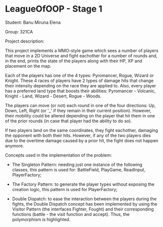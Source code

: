 # LeagueOfOOP - Stage 1

Student: Banu Miruna Elena

Group: 321CA

Project description:
  
  
  This project implements a MMO-style game which sees a number of players
that move in a 2D Universe and fight eachother for a number of rounds and, in
the end, prints the state of the players along with their HP, XP and placement
on the map.

   Each of the players has one of the 4 types: Pyromancer, Rogue, Wizard or
Knight. These 4 races of players have 2 types of damage hits that change their
intensity depending on the race they are applied to. Also, every player has a
preferred land type that boosts their abilities: Pyromancer - Volcanic, Knight -
Land, Wizard - Desert, Rogue - Woods.
   
   The players can move (or not) each round in one of the four directions: Up,
Down, Left, Right (or '_' if they remain in their current position). However,
their mobility could be altered depending on the player that hit them in one of
the prior rounds (in case that player had the ability to do so).

   If two players land on the same coordinates, they fight eachother, damaging
the opponent with both their hits. However, if any of the two players dies due
to the overtime damage caused by a prior hit, the fight does not happen anymore.

 Concepts used in the implementation of the problem:


- The Singleton Pattern: needing just one instance of the following classes,
			 this pattern is used for: BattleField, PlayGame,
			 ReadInput, PlayerFactory;
			 

- The Factory Pattern: to generate the player types without exposing the
		       creation logic, this pattern is used for PlayerFactory;


- Double Dispatch: to ease the interaction between the players during the
		   fights, the Double Dispatch concept has been implemented
		   by using the Visitor Pattern (the interfaces Fighter, Fought)
		   and their corresponding functions (battle - the visit
		   function and accept). Thus, the polymorphism is highlighted.
		   
